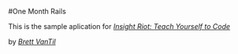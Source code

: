 #One Month Rails

This is the sample aplication for
[*Insight Riot: Teach Yourself to Code*](http://insightriot.com)

by [*Brett VanTil*](http://about.com/bvantil)